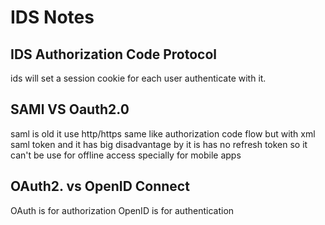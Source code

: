 # IDS Notes

## IDS Authorization Code Protocol

ids will set a session cookie for each user authenticate with it.

## SAMl VS Oauth2.0

saml is old
it use http/https same like authorization code flow but with xml saml token and it has big disadvantage by it is has no refresh token so it can't be use for offline access specially for mobile apps

## OAuth2. vs OpenID Connect

OAuth is for authorization
OpenID is for authentication
